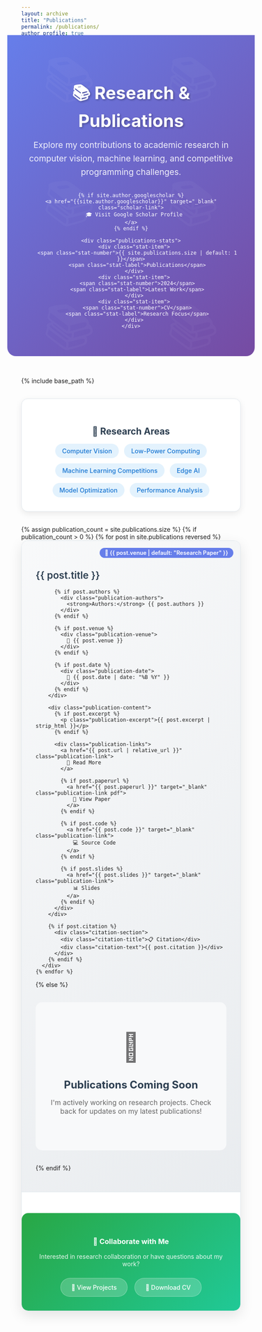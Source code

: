```yaml
---
layout: archive
title: "Publications"
permalink: /publications/
author_profile: true
---
```


<style>
.publications-hero {
  background: linear-gradient(135deg, #667eea 0%, #764ba2 100%);
  color: white;
  padding: 3rem 2rem;
  margin: -2rem -2rem 3rem -2rem;
  text-align: center;
  border-radius: 0 0 20px 20px;
  position: relative;
  overflow: hidden;
}

.publications-hero::before {
  content: '';
  position: absolute;
  top: 0;
  left: 0;
  right: 0;
  bottom: 0;
  background: url('data:image/svg+xml,<svg xmlns="http://www.w3.org/2000/svg" viewBox="0 0 100 100"><defs><pattern id="books" width="50" height="50" patternUnits="userSpaceOnUse"><text x="25" y="25" text-anchor="middle" fill="white" opacity="0.1" font-size="20">📚</text></pattern></defs><rect width="100" height="100" fill="url(%23books)"/></svg>');
  opacity: 0.3;
}

.publications-hero-content {
  position: relative;
  z-index: 2;
}

.publications-hero h1 {
  font-size: 2.5rem;
  margin-bottom: 1rem;
  font-weight: 700;
  text-shadow: 2px 2px 4px rgba(0,0,0,0.3);
}

.publications-hero p {
  font-size: 1.2rem;
  opacity: 0.9;
  max-width: 600px;
  margin: 0 auto 2rem auto;
  line-height: 1.6;
}

.scholar-link {
  display: inline-flex;
  align-items: center;
  gap: 0.5rem;
  padding: 0.75rem 1.5rem;
  background: rgba(255,255,255,0.2);
  color: white !important;
  text-decoration: none;
  border-radius: 25px;
  font-weight: 500;
  backdrop-filter: blur(10px);
  border: 1px solid rgba(255,255,255,0.3);
  transition: all 0.3s ease;
  margin-top: 1rem;
}

.scholar-link:hover {
  background: rgba(255,255,255,0.3);
  transform: translateY(-2px);
  text-decoration: none;
  color: white !important;
}

.publications-stats {
  display: flex;
  justify-content: center;
  gap: 2rem;
  margin: 2rem 0;
  flex-wrap: wrap;
}

.stat-item {
  background: rgba(255,255,255,0.15);
  padding: 1rem 1.5rem;
  border-radius: 15px;
  text-align: center;
  backdrop-filter: blur(10px);
  border: 1px solid rgba(255,255,255,0.2);
}

.stat-number {
  font-size: 1.8rem;
  font-weight: 700;
  display: block;
}

.stat-label {
  font-size: 0.9rem;
  opacity: 0.8;
  margin-top: 0.25rem;
}

.publications-container {
  margin: 2rem 0;
}

.publication-item {
  background: #fff;
  border-radius: 15px;
  box-shadow: 0 10px 30px rgba(0,0,0,0.1);
  margin-bottom: 2rem;
  overflow: hidden;
  border: 1px solid #e1e8ed;
  transition: all 0.3s ease;
}

.publication-item:hover {
  transform: translateY(-5px);
  box-shadow: 0 20px 40px rgba(0,0,0,0.15);
}

.publication-header {
  background: linear-gradient(135deg, #f8f9fa 0%, #e9ecef 100%);
  padding: 2rem;
  border-bottom: 1px solid #e1e8ed;
  position: relative;
}

.publication-type {
  position: absolute;
  top: 1rem;
  right: 1rem;
  background: #667eea;
  color: white;
  padding: 0.25rem 0.75rem;
  border-radius: 15px;
  font-size: 0.8rem;
  font-weight: 600;
}

.publication-title {
  font-size: 1.4rem;
  font-weight: 600;
  color: #2c3e50;
  margin-bottom: 1rem;
  line-height: 1.4;
  padding-right: 4rem;
}

.publication-authors {
  font-size: 0.95rem;
  color: #666;
  margin-bottom: 0.5rem;
}

.publication-venue {
  font-size: 0.9rem;
  color: #28a745;
  font-weight: 500;
  margin-bottom: 0.5rem;
}

.publication-date {
  font-size: 0.85rem;
  color: #999;
}

.publication-content {
  padding: 1.5rem 2rem;
}

.publication-excerpt {
  font-size: 1rem;
  line-height: 1.7;
  color: #555;
  margin-bottom: 1.5rem;
}

.publication-links {
  display: flex;
  gap: 1rem;
  flex-wrap: wrap;
}

.publication-link {
  display: inline-flex;
  align-items: center;
  gap: 0.5rem;
  padding: 0.5rem 1rem;
  background: #667eea;
  color: white !important;
  text-decoration: none;
  border-radius: 20px;
  font-size: 0.85rem;
  font-weight: 500;
  transition: all 0.3s ease;
}

.publication-link:hover {
  background: #5a6fd8;
  transform: translateY(-2px);
  text-decoration: none;
  color: white !important;
}

.publication-link.pdf {
  background: #dc3545;
}

.publication-link.pdf:hover {
  background: #c82333;
}

.citation-section {
  background: #f8f9fa;
  border-top: 1px solid #e1e8ed;
  padding: 1.5rem 2rem;
}

.citation-title {
  font-size: 0.9rem;
  font-weight: 600;
  color: #2c3e50;
  margin-bottom: 0.75rem;
}

.citation-text {
  font-family: 'Courier New', monospace;
  font-size: 0.8rem;
  background: #fff;
  padding: 1rem;
  border-radius: 8px;
  border: 1px solid #dee2e6;
  white-space: pre-wrap;
  word-break: break-all;
  line-height: 1.4;
  color: #495057;
}

.no-publications {
  text-align: center;
  padding: 4rem 2rem;
  background: #f8f9fa;
  border-radius: 15px;
  margin: 2rem 0;
}

.no-publications-icon {
  font-size: 4rem;
  margin-bottom: 1rem;
  opacity: 0.6;
}

.no-publications h3 {
  font-size: 1.5rem;
  color: #2c3e50;
  margin-bottom: 1rem;
}

.no-publications p {
  color: #666;
  font-size: 1rem;
}

.research-areas {
  background: #fff;
  padding: 2rem;
  border-radius: 15px;
  box-shadow: 0 5px 15px rgba(0,0,0,0.08);
  margin: 2rem 0;
  border: 1px solid #e1e8ed;
}

.research-areas h3 {
  font-size: 1.3rem;
  color: #2c3e50;
  margin-bottom: 1rem;
  text-align: center;
}

.research-tags {
  display: flex;
  flex-wrap: wrap;
  gap: 0.75rem;
  justify-content: center;
}

.research-tag {
  background: #e3f2fd;
  color: #1976d2;
  padding: 0.5rem 1rem;
  border-radius: 20px;
  font-size: 0.9rem;
  font-weight: 500;
}

@media (max-width: 768px) {
  .publications-hero {
    margin: -1rem -1rem 2rem -1rem;
    padding: 2rem 1rem;
  }
  
  .publications-hero h1 {
    font-size: 2rem;
  }
  
  .publications-stats {
    flex-direction: column;
    align-items: center;
    gap: 1rem;
  }
  
  .publication-header {
    padding: 1.5rem;
  }
  
  .publication-title {
    padding-right: 0;
    margin-bottom: 1rem;
  }
  
  .publication-type {
    position: static;
    display: inline-block;
    margin-bottom: 1rem;
  }
  
  .publication-content {
    padding: 1rem 1.5rem;
  }
  
  .publication-links {
    flex-direction: column;
  }
  
  .citation-section {
    padding: 1rem 1.5rem;
  }
}
</style>

<div class="publications-hero">
  <div class="publications-hero-content">
    <h1>📚 Research & Publications</h1>
    <p>
      Explore my contributions to academic research in computer vision, machine learning, and competitive programming challenges.
    </p>
    
    {% if site.author.googlescholar %}
    <a href="{{site.author.googlescholar}}" target="_blank" class="scholar-link">
      🎓 Visit Google Scholar Profile
    </a>
    {% endif %}
    
    <div class="publications-stats">
      <div class="stat-item">
        <span class="stat-number">{{ site.publications.size | default: 1 }}</span>
        <span class="stat-label">Publications</span>
      </div>
      <div class="stat-item">
        <span class="stat-number">2024</span>
        <span class="stat-label">Latest Work</span>
      </div>
      <div class="stat-item">
        <span class="stat-number">CV</span>
        <span class="stat-label">Research Focus</span>
      </div>
    </div>
  </div>
</div>

{% include base_path %}

<div class="research-areas">
  <h3>🔬 Research Areas</h3>
  <div class="research-tags">
    <span class="research-tag">Computer Vision</span>
    <span class="research-tag">Low-Power Computing</span>
    <span class="research-tag">Machine Learning Competitions</span>
    <span class="research-tag">Edge AI</span>
    <span class="research-tag">Model Optimization</span>
    <span class="research-tag">Performance Analysis</span>
  </div>
</div>

<div class="publications-container">
  {% assign publication_count = site.publications.size %}
  {% if publication_count > 0 %}
    {% for post in site.publications reversed %}
      <div class="publication-item">
        <div class="publication-header">
          <div class="publication-type">📄 {{ post.venue | default: "Research Paper" }}</div>
          <h3 class="publication-title">{{ post.title }}</h3>
          
          {% if post.authors %}
            <div class="publication-authors">
              <strong>Authors:</strong> {{ post.authors }}
            </div>
          {% endif %}
          
          {% if post.venue %}
            <div class="publication-venue">
              📍 {{ post.venue }}
            </div>
          {% endif %}
          
          {% if post.date %}
            <div class="publication-date">
              📅 {{ post.date | date: "%B %Y" }}
            </div>
          {% endif %}
        </div>
        
        <div class="publication-content">
          {% if post.excerpt %}
            <p class="publication-excerpt">{{ post.excerpt | strip_html }}</p>
          {% endif %}
          
          <div class="publication-links">
            <a href="{{ post.url | relative_url }}" class="publication-link">
              📖 Read More
            </a>
            
            {% if post.paperurl %}
              <a href="{{ post.paperurl }}" target="_blank" class="publication-link pdf">
                📄 View Paper
              </a>
            {% endif %}
            
            {% if post.code %}
              <a href="{{ post.code }}" target="_blank" class="publication-link">
                💻 Source Code
              </a>
            {% endif %}
            
            {% if post.slides %}
              <a href="{{ post.slides }}" target="_blank" class="publication-link">
                📊 Slides
              </a>
            {% endif %}
          </div>
        </div>
        
        {% if post.citation %}
          <div class="citation-section">
            <div class="citation-title">📋 Citation</div>
            <div class="citation-text">{{ post.citation }}</div>
          </div>
        {% endif %}
      </div>
    {% endfor %}
  {% else %}
    <div class="no-publications">
      <div class="no-publications-icon">📝</div>
      <h3>Publications Coming Soon</h3>
      <p>I'm actively working on research projects. Check back for updates on my latest publications!</p>
    </div>
  {% endif %}
</div>

<div style="margin-top: 3rem; padding: 2rem; background: linear-gradient(135deg, #28a745 0%, #20c997 100%); border-radius: 15px; text-align: center; color: white;">
  <h3 style="margin-bottom: 1rem;">🤝 Collaborate with Me</h3>
  <p style="opacity: 0.9; margin-bottom: 1.5rem;">Interested in research collaboration or have questions about my work?</p>
  <div style="display: flex; gap: 1rem; justify-content: center; flex-wrap: wrap;">
    <a href="/portfolio/" style="display: inline-flex; align-items: center; gap: 0.5rem; padding: 0.75rem 1.5rem; background: rgba(255,255,255,0.2); color: white; text-decoration: none; border-radius: 25px; font-weight: 500; backdrop-filter: blur(10px); border: 1px solid rgba(255,255,255,0.3);">
      💼 View Projects
    </a>
    <a href="/cv/" style="display: inline-flex; align-items: center; gap: 0.5rem; padding: 0.75rem 1.5rem; background: rgba(255,255,255,0.2); color: white; text-decoration: none; border-radius: 25px; font-weight: 500; backdrop-filter: blur(10px); border: 1px solid rgba(255,255,255,0.3);">
      📄 Download CV
    </a>
  </div>
</div>

